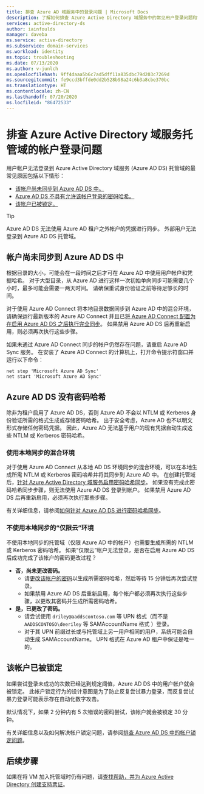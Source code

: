 ```yaml
---
title: 排查 Azure AD 域服务中的登录问题 | Microsoft Docs
description: 了解如何排查 Azure Active Directory 域服务中的常见用户登录问题和错误。
services: active-directory-ds
author: iainfoulds
manager: daveba
ms.service: active-directory
ms.subservice: domain-services
ms.workload: identity
ms.topic: troubleshooting
ms.date: 07/13/2020
ms.author: v-junlch
ms.openlocfilehash: 9ff4daaa5b6c7ad5dff11a835dbc79d203c7269d
ms.sourcegitcommit: fe9ccd3bffde0dd2b528b98a24c6b3a8cbe370bc
ms.translationtype: HT
ms.contentlocale: zh-CN
ms.lasthandoff: 07/20/2020
ms.locfileid: "86472533"
---
```

# <a name="troubleshoot-account-sign-in-problems-with-an-azure-active-directory-domain-services-managed-domain"></a>排查 Azure Active Directory 域服务托管域的帐户登录问题

用户帐户无法登录到 Azure Active Directory 域服务 (Azure AD DS) 托管域的最常见原因包括以下情形：

* [该帐户尚未同步到 Azure AD DS 中。](#account-isnt-synchronized-into-azure-ad-ds-yet)
* [Azure AD DS 不具有允许该帐户登录的密码哈希。](#azure-ad-ds-doesnt-have-the-password-hashes)
* [该帐户已被锁定。](#the-account-is-locked-out)

> [!TIP]
> Azure AD DS 无法使用 Azure AD 租户之外帐户的凭据进行同步。 外部用户无法登录到 Azure AD DS 托管域。

## <a name="account-isnt-synchronized-into-azure-ad-ds-yet"></a>帐户尚未同步到 Azure AD DS 中

根据目录的大小，可能会在一段时间之后才可在 Azure AD 中使用用户帐户和凭据哈希。 对于大型目录，从 Azure AD 进行这样一次初始单向同步可能需要几个小时，最多可能会需要一两天时间。 请确保重试身份验证之前等待足够长的时间。

对于使用 Azure AD Connect 将本地目录数据同步到 Azure AD 中的混合环境，请确保运行最新版本的 Azure AD Connect 并且已[将 Azure AD Connect 配置为在启用 Azure AD DS 之后执行完全同步][azure-ad-connect-phs]。 如果禁用 Azure AD DS 后再重新启用，则必须再次执行这些步骤。

如果未通过 Azure AD Connect 同步的帐户仍然存在问题，请重启 Azure AD Sync 服务。 在安装了 Azure AD Connect 的计算机上，打开命令提示符窗口并运行以下命令：

```console
net stop 'Microsoft Azure AD Sync'
net start 'Microsoft Azure AD Sync'
```

## <a name="azure-ad-ds-doesnt-have-the-password-hashes"></a>Azure AD DS 没有密码哈希

除非为租户启用了 Azure AD DS，否则 Azure AD 不会以 NTLM 或 Kerberos 身份验证所需的格式生成或存储密码哈希。 出于安全考虑，Azure AD 也不以明文形式存储任何密码凭据。 因此，Azure AD 无法基于用户的现有凭据自动生成这些 NTLM 或 Kerberos 密码哈希。

### <a name="hybrid-environments-with-on-premises-synchronization"></a>使用本地同步的混合环境

对于使用 Azure AD Connect 从本地 AD DS 环境同步的混合环境，可以在本地生成所需 NTLM 或 Kerberos 密码哈希并将其同步到 Azure AD 中。 在创建托管域后，[针对 Azure Active Directory 域服务启用密码哈希同步][azure-ad-connect-phs]。 如果没有完成此密码哈希同步步骤，则无法使用 Azure AD DS 登录到帐户。 如果禁用 Azure AD DS 后再重新启用，必须再次执行那些步骤。

有关详细信息，请参阅[如何针对 Azure AD DS 进行密码哈希同步][phs-process]。

### <a name="cloud-only-environments-with-no-on-premises-synchronization"></a>不使用本地同步的“仅限云”环境

不使用本地同步的托管域（仅限 Azure AD 中的帐户）也需要生成所需的 NTLM 或 Kerberos 密码哈希。 如果“仅限云”帐户无法登录，是否在启用 Azure AD DS 后成功完成了该帐户的密码更改过程？

* **否，尚未更改密码。**
    * 请[更改该帐户的密码][enable-user-accounts]以生成所需密码哈希，然后等待 15 分钟后再次尝试登录。
    * 如果禁用 Azure AD DS 后重新启用，每个帐户都必须再次执行这些步骤，以更改其密码并生成所需密码哈希。
* **是，已更改了密码。**
    * 请尝试使用 `driley@aaddscontoso.com` 等 UPN 格式（而不是 `AADDSCONTOSO\deeriley` 等 SAMAccountName 格式 ）登录。
    * 对于其 UPN 前缀过长或与托管域上另一用户相同的用户，系统可能会自动生成 SAMAccountName。 UPN 格式在 Azure AD 租户中保证是唯一的。

## <a name="the-account-is-locked-out"></a>该帐户已被锁定

如果尝试登录未成功的次数已经达到规定阈值，Azure AD DS 中的用户帐户就会被锁定。 此帐户锁定行为的设计意图是为了防止反复尝试暴力登录，而反复尝试暴力登录可能表示存在自动化数字攻击。

默认情况下，如果 2 分钟内有 5 次错误的密码尝试，该帐户就会被锁定 30 分钟。

有关详细信息以及如何解决帐户锁定问题，请参阅[排查 Azure AD DS 中的帐户锁定问题][troubleshoot-account-lockout]。

## <a name="next-steps"></a>后续步骤

如果在将 VM 加入托管域时仍有问题，请[查找帮助，并为 Azure Active Directory 创建支持票证][azure-ad-support]。

<!-- INTERNAL LINKS -->
[troubleshoot-account-lockout]: troubleshoot-account-lockout.md
[azure-ad-connect-phs]: tutorial-configure-password-hash-sync.md
[enable-user-accounts]:  tutorial-create-instance.md#enable-user-accounts-for-azure-ad-ds
[phs-process]: ../active-directory/hybrid/how-to-connect-password-hash-synchronization.md#password-hash-sync-process-for-azure-ad-domain-services
[azure-ad-support]: https://support.azure.cn/en-us/support/support-azure/

